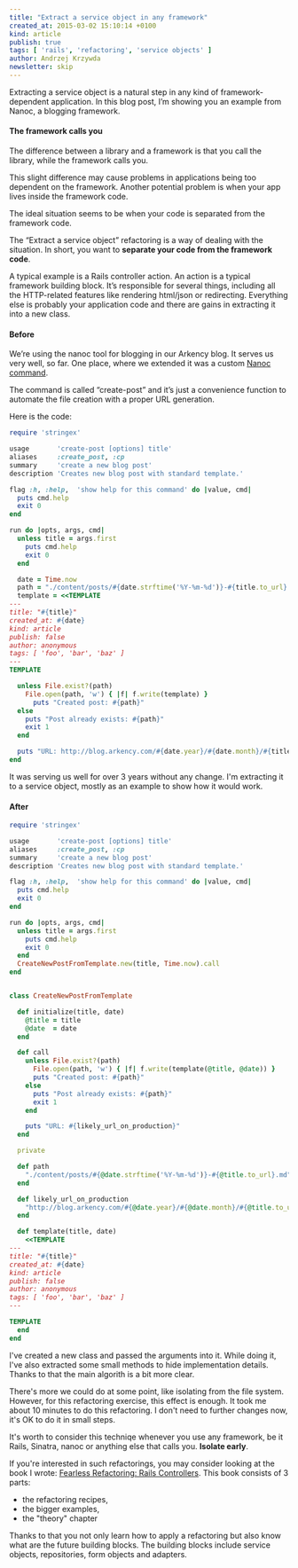 ```yaml
---
title: "Extract a service object in any framework"
created_at: 2015-03-02 15:10:14 +0100
kind: article
publish: true
tags: [ 'rails', 'refactoring', 'service objects' ]
author: Andrzej Krzywda
newsletter: skip
---
```


Extracting a service object is a natural step in any kind of framework-dependent application. In this blog post, I’m showing you an example from Nanoc, a blogging framework.

<!-- more -->

#### The framework calls you

The difference between a library and a framework is that you call the library, while the framework calls you.

This slight difference may cause problems in applications being too dependent on the framework. Another potential problem is when your app lives inside the framework code.

The ideal situation seems to be when your code is separated from the framework code.

The “Extract a service object” refactoring is a way of dealing with the situation. In short, you want to **separate your code from the framework code**. 

A typical example is a Rails controller action. An action is a typical framework building block. It’s responsible for several things, including all the HTTP-related features like rendering html/json or redirecting.
Everything else is probably your application code and there are gains in extracting it into a new class.

#### Before

We’re using the nanoc tool for blogging in our Arkency blog. It serves us very well, so far. One place, where we extended it was a custom [Nanoc command](http://nanoc.ws/docs/basics/).

The command is called “create-post” and it’s just a convenience function to automate the file creation with a proper URL generation.

Here is the code:

```ruby
require 'stringex'

usage       'create-post [options] title'
aliases     :create_post, :cp
summary     'create a new blog post'
description 'Creates new blog post with standard template.'

flag :h, :help,  'show help for this command' do |value, cmd|
  puts cmd.help
  exit 0
end

run do |opts, args, cmd|
  unless title = args.first
    puts cmd.help
    exit 0
  end

  date = Time.now
  path = "./content/posts/#{date.strftime('%Y-%m-%d')}-#{title.to_url}.md"
  template = <<TEMPLATE
---
title: "#{title}"
created_at: #{date}
kind: article
publish: false
author: anonymous
tags: [ 'foo', 'bar', 'baz' ]
---
TEMPLATE

  unless File.exist?(path)
    File.open(path, 'w') { |f| f.write(template) }
      puts "Created post: #{path}"
  else
    puts "Post already exists: #{path}"
    exit 1
  end

  puts "URL: http://blog.arkency.com/#{date.year}/#{date.month}/#{title.to_url}"
end
````

It was serving us well for over 3 years without any change. I'm extracting it to a service object, mostly as an example to show how it would work. 

#### After

````ruby
require 'stringex'

usage       'create-post [options] title'
aliases     :create_post, :cp
summary     'create a new blog post'
description 'Creates new blog post with standard template.'

flag :h, :help,  'show help for this command' do |value, cmd|
  puts cmd.help
  exit 0
end

run do |opts, args, cmd|
  unless title = args.first
    puts cmd.help
    exit 0
  end
  CreateNewPostFromTemplate.new(title, Time.now).call
end


class CreateNewPostFromTemplate

  def initialize(title, date)
    @title = title
    @date  = date
  end

  def call
    unless File.exist?(path)
      File.open(path, 'w') { |f| f.write(template(@title, @date)) }
      puts "Created post: #{path}"
    else
      puts "Post already exists: #{path}"
      exit 1
    end

    puts "URL: #{likely_url_on_production}"
  end

  private

  def path
    "./content/posts/#{@date.strftime('%Y-%m-%d')}-#{@title.to_url}.md"
  end

  def likely_url_on_production
    "http://blog.arkency.com/#{@date.year}/#{@date.month}/#{@title.to_url}"
  end

  def template(title, date)
    <<TEMPLATE
---
title: "#{title}"
created_at: #{date}
kind: article
publish: false
author: anonymous
tags: [ 'foo', 'bar', 'baz' ]
---

TEMPLATE
  end
end
````


I've created a new class and passed the arguments into it. While doing it, I've also extracted some small methods to hide implementation details. Thanks to that the main algorith is a bit more clear.

There's more we could do at some point, like isolating from the file system. However, for this refactoring exercise, this effect is enough. It took me about 10 minutes to do this refactoring. I don't need to further changes now, it's OK to do it in small steps.

It's worth to consider this techniqe whenever you use any framework, be it Rails, Sinatra, nanoc or anything else that calls you. **Isolate early**.

If you're interested in such refactorings, you may consider looking at the book I wrote: [Fearless Refactoring: Rails Controllers](http://rails-refactoring.com). This book consists of 3 parts: 

* the refactoring recipes, 
* the bigger examples,  
* the "theory" chapter

Thanks to that you not only learn how to apply a refactoring but also know what are the future building blocks. The building blocks include service objects, repositories, form objects and adapters.

